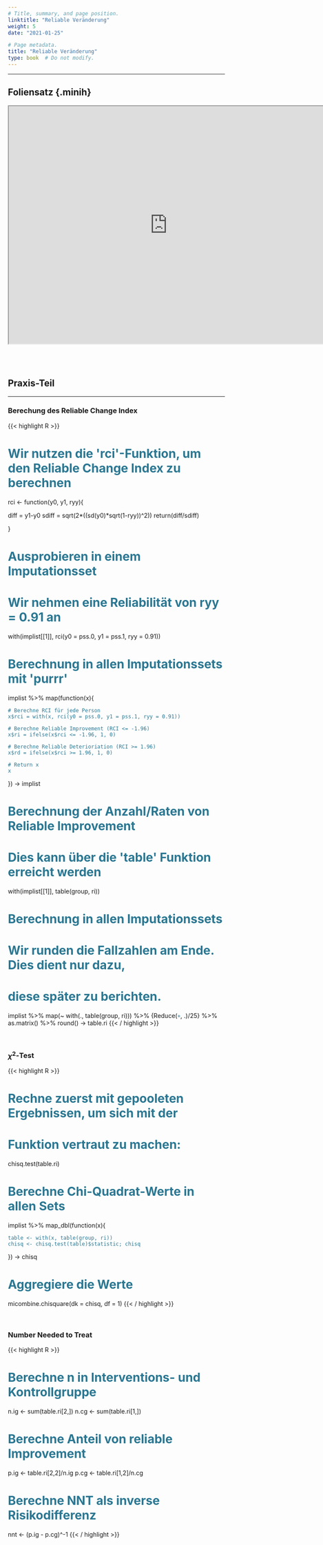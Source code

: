 ```yaml
---
# Title, summary, and page position.
linktitle: "Reliable Veränderung"
weight: 5
date: "2021-01-25"

# Page metadata.
title: "Reliable Veränderung"
type: book  # Do not modify.
---
```


<style>
code{
  color: #2a7792;
}
.hljs{
  font-size: 16px
}
.minih{
  font-size: 1px;
  margin: 0px 0px 0px 0px;
}

.highlight {
    position: relative;
}
.highlight pre {
    padding: 15px;
}
.highlight-copy-btn {
    position: absolute;
    top: 7px;
    right: 7px;
    border: 0;
    border-radius: 4px;
    padding: 5px;
    font-size: 0.7em;
    line-height: 1.8;
    color: #fff;
    background-color: #777;
    min-width: 55px;
    text-align: center;
}
.highlight-copy-btn:hover {
    background-color: #666;
}
</style>

---



## Foliensatz {.minih}


<iframe src="https://drive.google.com/file/d/1vEFbxXIPnLlSLhk3xdHK6ocYVY1q-SNg/preview" width="736" height="552" allow="autoplay"></iframe>


<br></br>

## Praxis-Teil

---


### Berechung des Reliable Change Index

{{< highlight R >}}
# Wir nutzen die 'rci'-Funktion, um den Reliable Change Index zu berechnen
rci <- function(y0, y1, ryy){

  diff = y1-y0
  sdiff = sqrt(2*((sd(y0)*sqrt(1-ryy))^2))
  return(diff/sdiff)

}

# Ausprobieren in einem Imputationsset
# Wir nehmen eine Reliabilität von ryy = 0.91 an
with(implist[[1]], rci(y0 = pss.0, y1 = pss.1, ryy = 0.91))

# Berechnung in allen Imputationssets mit 'purrr'
implist %>%
  map(function(x){

    # Berechne RCI für jede Person
    x$rci = with(x, rci(y0 = pss.0, y1 = pss.1, ryy = 0.91))

    # Berechne Reliable Improvement (RCI <= -1.96)
    x$ri = ifelse(x$rci <= -1.96, 1, 0)

    # Berechne Reliable Deterioriation (RCI >= 1.96)
    x$rd = ifelse(x$rci >= 1.96, 1, 0)

    # Return x
    x

  }) -> implist


# Berechnung der Anzahl/Raten von Reliable Improvement
# Dies kann über die 'table' Funktion erreicht werden
with(implist[[1]], table(group, ri))

# Berechnung in allen Imputationssets
# Wir runden die Fallzahlen am Ende. Dies dient nur dazu,
# diese später zu berichten.
implist %>%
  map(~ with(., table(group, ri))) %>%
  {Reduce(`+`, .)/25} %>%
  as.matrix() %>%
  round() -> table.ri
{{< / highlight >}}


<br>

### $\chi^2$-Test

{{< highlight R >}}
# Rechne zuerst mit gepooleten Ergebnissen, um sich mit der
# Funktion vertraut zu machen:
chisq.test(table.ri)

# Berechne Chi-Quadrat-Werte in allen Sets
implist %>%
  map_dbl(function(x){

    table <- with(x, table(group, ri))
    chisq <- chisq.test(table)$statistic; chisq

  }) -> chisq

# Aggregiere die Werte
micombine.chisquare(dk = chisq, df = 1)
{{< / highlight >}}



<br>

### Number Needed to Treat

{{< highlight R >}}
# Berechne n in Interventions- und Kontrollgruppe
n.ig <- sum(table.ri[2,])
n.cg <- sum(table.ri[1,])

# Berechne Anteil von reliable Improvement
p.ig <- table.ri[2,2]/n.ig
p.cg <- table.ri[1,2]/n.cg

# Berechne NNT als inverse Risikodifferenz
nnt <- (p.ig - p.cg)^-1
{{< / highlight >}}


<style>
h1 {color: #2a7792;}
</style>
